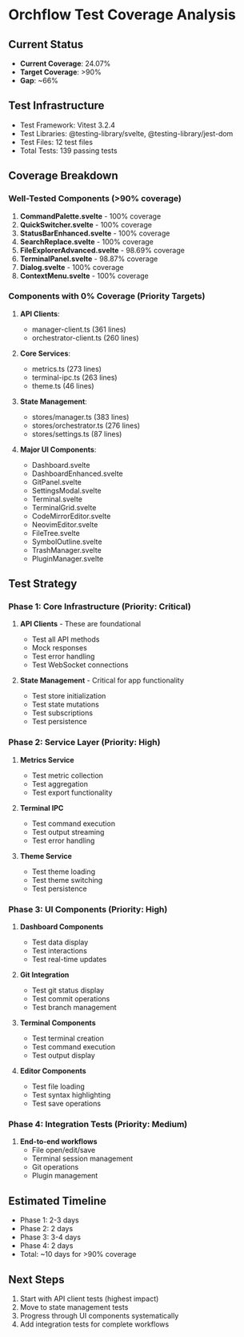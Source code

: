 # Orchflow Test Coverage Analysis

## Current Status
- **Current Coverage**: 24.07%
- **Target Coverage**: >90%
- **Gap**: ~66%

## Test Infrastructure
- Test Framework: Vitest 3.2.4
- Test Libraries: @testing-library/svelte, @testing-library/jest-dom
- Test Files: 12 test files
- Total Tests: 139 passing tests

## Coverage Breakdown

### Well-Tested Components (>90% coverage)
1. **CommandPalette.svelte** - 100% coverage
2. **QuickSwitcher.svelte** - 100% coverage
3. **StatusBarEnhanced.svelte** - 100% coverage
4. **SearchReplace.svelte** - 100% coverage
5. **FileExplorerAdvanced.svelte** - 98.69% coverage
6. **TerminalPanel.svelte** - 98.87% coverage
7. **Dialog.svelte** - 100% coverage
8. **ContextMenu.svelte** - 100% coverage

### Components with 0% Coverage (Priority Targets)
1. **API Clients**:
   - manager-client.ts (361 lines)
   - orchestrator-client.ts (260 lines)

2. **Core Services**:
   - metrics.ts (273 lines)
   - terminal-ipc.ts (263 lines)
   - theme.ts (46 lines)

3. **State Management**:
   - stores/manager.ts (383 lines)
   - stores/orchestrator.ts (276 lines)
   - stores/settings.ts (87 lines)

4. **Major UI Components**:
   - Dashboard.svelte
   - DashboardEnhanced.svelte
   - GitPanel.svelte
   - SettingsModal.svelte
   - Terminal.svelte
   - TerminalGrid.svelte
   - CodeMirrorEditor.svelte
   - NeovimEditor.svelte
   - FileTree.svelte
   - SymbolOutline.svelte
   - TrashManager.svelte
   - PluginManager.svelte

## Test Strategy

### Phase 1: Core Infrastructure (Priority: Critical)
1. **API Clients** - These are foundational
   - Test all API methods
   - Mock responses
   - Test error handling
   - Test WebSocket connections

2. **State Management** - Critical for app functionality
   - Test store initialization
   - Test state mutations
   - Test subscriptions
   - Test persistence

### Phase 2: Service Layer (Priority: High)
1. **Metrics Service**
   - Test metric collection
   - Test aggregation
   - Test export functionality

2. **Terminal IPC**
   - Test command execution
   - Test output streaming
   - Test error handling

3. **Theme Service**
   - Test theme loading
   - Test theme switching
   - Test persistence

### Phase 3: UI Components (Priority: High)
1. **Dashboard Components**
   - Test data display
   - Test interactions
   - Test real-time updates

2. **Git Integration**
   - Test git status display
   - Test commit operations
   - Test branch management

3. **Terminal Components**
   - Test terminal creation
   - Test command execution
   - Test output display

4. **Editor Components**
   - Test file loading
   - Test syntax highlighting
   - Test save operations

### Phase 4: Integration Tests (Priority: Medium)
1. **End-to-end workflows**
   - File open/edit/save
   - Terminal session management
   - Git operations
   - Plugin management

## Estimated Timeline
- Phase 1: 2-3 days
- Phase 2: 2 days
- Phase 3: 3-4 days
- Phase 4: 2 days
- Total: ~10 days for >90% coverage

## Next Steps
1. Start with API client tests (highest impact)
2. Move to state management tests
3. Progress through UI components systematically
4. Add integration tests for complete workflows